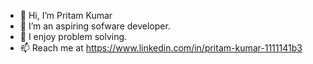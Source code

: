 - 👋 Hi, I’m Pritam Kumar
- 👀 I’m an aspiring sofware developer.
- 🌱 I enjoy problem solving.
- 📫 Reach me at https://www.linkedin.com/in/pritam-kumar-1111141b3

<!---
cruzerblade1512/cruzerblade1512 is a ✨ special ✨ repository because its `README.md` (this file) appears on your GitHub profile.
You can click the Preview link to take a look at your changes.
--->
